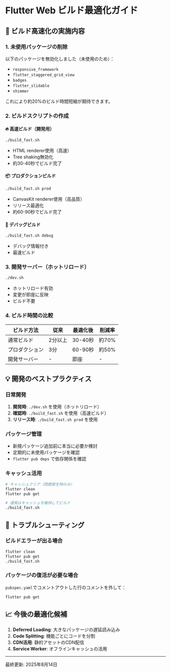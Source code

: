# Flutter Web ビルド最適化ガイド

## 🚀 ビルド高速化の実施内容

### 1. 未使用パッケージの削除
以下のパッケージを無効化しました（未使用のため）：
- `responsive_framework`
- `flutter_staggered_grid_view`
- `badges`
- `flutter_slidable`
- `shimmer`

これにより約20%のビルド時間短縮が期待できます。

### 2. ビルドスクリプトの作成

#### 🔥 高速ビルド（開発用）
```bash
./build_fast.sh
```
- HTML renderer使用（高速）
- Tree shaking無効化
- 約30-40秒でビルド完了

#### 📦 プロダクションビルド
```bash
./build_fast.sh prod
```
- CanvasKit renderer使用（高品質）
- リリース最適化
- 約60-90秒でビルド完了

#### 🐛 デバッグビルド
```bash
./build_fast.sh debug
```
- デバッグ情報付き
- 最速ビルド

### 3. 開発サーバー（ホットリロード）
```bash
./dev.sh
```
- ホットリロード有効
- 変更が即座に反映
- ビルド不要

### 4. ビルド時間の比較

| ビルド方法 | 従来 | 最適化後 | 削減率 |
|-----------|------|----------|--------|
| 通常ビルド | 2分以上 | 30-40秒 | 約70% |
| プロダクション | 3分 | 60-90秒 | 約50% |
| 開発サーバー | - | 即座 | - |

## 💡 開発のベストプラクティス

### 日常開発
1. **開発時**: `./dev.sh` を使用（ホットリロード）
2. **確認時**: `./build_fast.sh` を使用（高速ビルド）
3. **リリース時**: `./build_fast.sh prod` を使用

### パッケージ管理
- 新規パッケージ追加前に本当に必要か検討
- 定期的に未使用パッケージを確認
- `flutter pub deps` で依存関係を確認

### キャッシュ活用
```bash
# キャッシュクリア（問題発生時のみ）
flutter clean
flutter pub get

# 通常はキャッシュを維持してビルド
./build_fast.sh
```

## 🔧 トラブルシューティング

### ビルドエラーが出る場合
```bash
flutter clean
flutter pub get
./build_fast.sh
```

### パッケージの復活が必要な場合
`pubspec.yaml`でコメントアウトした行のコメントを外して：
```bash
flutter pub get
```

## 📈 今後の最適化候補

1. **Deferred Loading**: 大きなパッケージの遅延読み込み
2. **Code Splitting**: 機能ごとにコードを分割
3. **CDN活用**: 静的アセットのCDN配信
4. **Service Worker**: オフラインキャッシュの活用

---

最終更新: 2025年8月14日